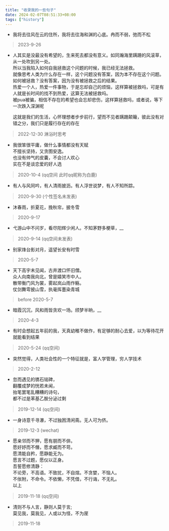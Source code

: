 ```yaml
---
title: "收录我的一些句子"
date: 2024-02-07T08:51:33+08:00
tags: ["history"]
---
```


* 我将去往风在云的住所，我将去往海和渊的心底。冉而不弱，弛而不松
> 2023-9-26
* 人其实是没最没有希望的，生来死去都没有意义。如同瀚海里蹒跚的风滚草，从一处吹到另一处。  
  所以当我陷入如何自我拯救这个问题的时候，我已经无法拯救。  
  就像思考人类为什么存在一样，这个问题没有答案，因为本不存在这个问题。如何被拯救？没有答案，因为没有被拯救之后的结果。  
  热爱一个人，热爱一件事物，于是忘却自己的烦恼，这样算被拯救吗，可是有人就是长时间的找不到热爱，这算无法被拯救吗。  
  被pua被骗，相信不存在的希望也会忘却悲伤，这样算拯救吗，或者说，等下一次跌入深渊呢  

  这就是我们的生活，心怀理想者步步前行，望而不见者蹒跚颠簸，彼此没有对错之分，我们只是履行存在的存在
> 2022-12-30 淋浴时思考
* 我很笨很平庸，做什么事情都没有天赋  
  不擅长坚持，又贪图安逸。  
  也没有帅气的皮囊，不会讨人欢心  
  实在不是谈恋爱的好人选
> 2020-10-4 (qq空间 此时qq昵称为白鹿)
* 有人与风同吟，有人清雨披沥。有人浮世说梦，有人不知所踪。
> 2020-9-30 (个性签名未发表)
* 沐春雨，折夏花，挽秋帘，披冬雪 
> 2020-9-17
* 弋游山中不问岁，看尽阳辉少闲人。不知茅野多梗草，__
> 2020-9-14 (qq空间未发表)
* 别家烽台影对月，遥望长安有时雪 
> 2020-5-7
* 天下高宇未见闻，古井渡口怀旧僧。  
  众人向南我向北，曾是嬉笑市中人。  
  散带衡门风为裳，雾起岚山雨作觞。  
  仗剑舞雩披山雪，执毫挥墨染青城
> before 2020-5-7
* 暗霞沉沉，风和雨皆贪欢一场。颀梦半晌，__
> 2020-4-3
* 有时会想起五年前的我，天真幼稚不做作，有足够的耐心去爱，以为等待花开就能看到结果
> 2020-5-24 (qq空间)
* 突然觉得，人类社会性的一个特征就是，富人学管理，穷人学技术
> 2020-2-12
* 忽而遇见的镌石铭碑，  
  翻覆成梦的恍若未闻，  
  抬笔罢笔乱糟糟的诗句，  
  都不过是苯基乙胺分泌过剩
> 2019-12-14 (qq空间)
* 一身诗意千寻瀑，不过独困清闲斋。无人可为侪。
> 2019-12-3 (wechat)
* 愿亲邻而不狎，愿有朋而不俳。  
  愿好妤而不僭，愿求臧而不苛。  
  愿清能自矜，愿静能无为。  
  愿言不过题，愿仪以正身。  
  吾誓愿修清静：  
  不论旁，不高语。不致扰，不自煊。不贪婪，不恼人。  
  不伥附，不命令。不依懒，不凭借，不行诲，不无礼。  
  以上
> 2019-11-18 (qq空间)
* 清则不与人言，静则人莫于言;  
  莫见我，莫我见，人或以为怪，不为厔
> 2019-11-18

